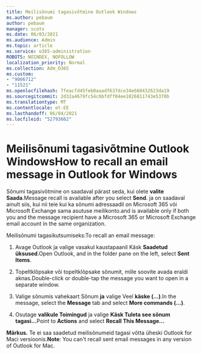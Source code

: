 ```yaml
---
title: Meilisõnumi tagasivõtmine Outlook Windows
ms.author: pebaum
author: pebaum
manager: scotv
ms.date: 06/03/2021
ms.audience: Admin
ms.topic: article
ms.service: o365-administration
ROBOTS: NOINDEX, NOFOLLOW
localization_priority: Normal
ms.collection: Adm_O365
ms.custom:
- "9006712"
- "11521"
ms.openlocfilehash: 7feacfd45feb0aaadf637dce34e668432623da19
ms.sourcegitcommit: 2d32a4679fc54c6bfdff04ee1026811743e5370b
ms.translationtype: MT
ms.contentlocale: et-EE
ms.lasthandoff: 06/04/2021
ms.locfileid: "52793662"
---
```

# <a name="how-to-recall-an-email-message-in-outlook-for-windows"></a><span data-ttu-id="c95c7-102">Meilisõnumi tagasivõtmine Outlook Windows</span><span class="sxs-lookup"><span data-stu-id="c95c7-102">How to recall an email message in Outlook for Windows</span></span>

<span data-ttu-id="c95c7-103">Sõnumi tagasivõtmine on saadaval pärast seda, kui olete **valite Saada**.</span><span class="sxs-lookup"><span data-stu-id="c95c7-103">Message recall is available after you select **Send**.</span></span> <span data-ttu-id="c95c7-104">ja on saadaval ainult siis, kui nii teie kui ka sõnumi adressaadil on Microsoft 365 või Microsoft Exchange sama asutuse meilikonto.</span><span class="sxs-lookup"><span data-stu-id="c95c7-104">and is available only if both you and the message recipient have a Microsoft 365 or Microsoft Exchange email account in the same organization.</span></span> 

<span data-ttu-id="c95c7-105">Meilisõnumi tagasikutsumiseks:</span><span class="sxs-lookup"><span data-stu-id="c95c7-105">To recall an email message:</span></span>

1. <span data-ttu-id="c95c7-106">Avage Outlook ja valige vasakul kaustapaanil Käsk **Saadetud üksused**.</span><span class="sxs-lookup"><span data-stu-id="c95c7-106">Open Outlook, and in the folder pane on the left, select **Sent Items**.</span></span>

1. <span data-ttu-id="c95c7-107">Topeltklõpsake või topeltklõpsake sõnumit, mille soovite avada eraldi aknas.</span><span class="sxs-lookup"><span data-stu-id="c95c7-107">Double-click or double-tap the message you want to open in a separate window.</span></span>

1. <span data-ttu-id="c95c7-108">Valige sõnumis vahekaart Sõnum **ja** valige Veel **käske (...)**.</span><span class="sxs-lookup"><span data-stu-id="c95c7-108">In the message, select the **Message** tab and select **More commands (...)**.</span></span>

1. <span data-ttu-id="c95c7-109">Osutage **valikule Toimingud** ja valige **Käsk Tuleta see sõnum tagasi...**</span><span class="sxs-lookup"><span data-stu-id="c95c7-109">Point to **Actions** and select **Recall This Message...**</span></span>

<span data-ttu-id="c95c7-110">**Märkus.** Te ei saa saadetud meilisõnumeid tagasi võtta üheski Outlook for Maci versioonis.</span><span class="sxs-lookup"><span data-stu-id="c95c7-110">**Note**: You can't recall sent email messages in any version of Outlook for Mac.</span></span>